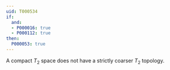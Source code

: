 ```yaml
---
uid: T000534
if:
  and:
  - P000016: true
  - P000112: true
then:
  P000053: true
---
```


A compact $T_2$ space does not have a strictly coarser $T_2$ topology.
